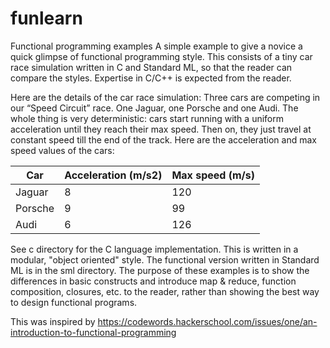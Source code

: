 # funlearn
Functional programming examples
A simple example to give a novice a quick glimpse of functional programming style. This consists of a tiny car race simulation written in C and Standard ML, so that the reader can compare the styles. Expertise in C/C++ is expected from the reader.

Here are the details of the car race simulation:
Three cars are competing in our “Speed Circuit” race. One Jaguar, one Porsche and one Audi. The whole thing is very deterministic: cars start running with a uniform acceleration until they reach their max speed. Then on, they just travel at constant speed till the end of the track. Here are the acceleration and max speed values of the cars:
 
| Car	|  Acceleration (m/s2)	|  Max speed (m/s)|
|------|-----------------------|-----------------|
| Jaguar	| 8	| 120 |
| Porsche | 9 | 99 |
| Audi	| 6 | 126 |
 

See c directory for the C language implementation. This is written in a modular, "object oriented" style. The functional version written in Standard ML is in the sml directory. The purpose of these examples is to show the differences in basic constructs and introduce map & reduce, function composition, closures, etc. to the reader, rather than showing the best way to design functional programs.


This was inspired by https://codewords.hackerschool.com/issues/one/an-introduction-to-functional-programming 






